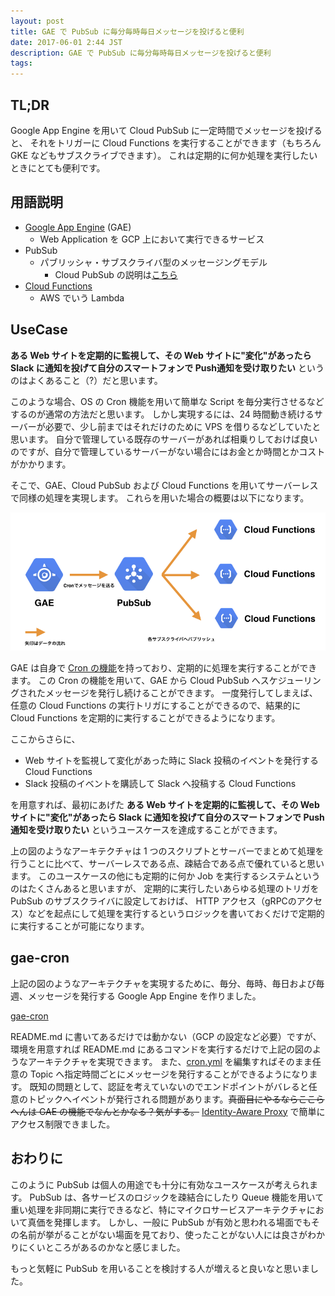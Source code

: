 ```yaml
---
layout: post
title: GAE で PubSub に毎分毎時毎日メッセージを投げると便利
date: 2017-06-01 2:44 JST
description: GAE で PubSub に毎分毎時毎日メッセージを投げると便利
tags:
---
```


## TL;DR
Google App Engine を用いて Cloud PubSub に一定時間でメッセージを投げると、
それをトリガーに Cloud Functions を実行することができます（もちろん GKE などもサブスクライブできます）。
これは定期的に何か処理を実行したいときにとても便利です。

## 用語説明
- [Google App Engine](https://cloud.google.com/appengine/?hl=ja) (GAE)
  - Web Application を GCP 上において実行できるサービス
- PubSub
  - パブリッシャ・サブスクライバ型のメッセージングモデル
    - Cloud PubSub の説明は[こちら](https://cloud.google.com/pubsub/?hl=ja)
- [Cloud Functions](https://cloud.google.com/functions/?hl=ja)
  - AWS でいう Lambda

## UseCase
**ある Web サイトを定期的に監視して、その Web サイトに"変化"があったら Slack に通知を投げて自分のスマートフォンで Push通知を受け取りたい** というのはよくあること（?）だと思います。

このような場合、OS の Cron 機能を用いて簡単な Script を毎分実行させるなどするのが通常の方法だと思います。
しかし実現するには、24 時間動き続けるサーバーが必要で、少し前まではそれだけのために VPS を借りるなどしていたと思います。
自分で管理している既存のサーバーがあれば相乗りしておけば良いのですが、自分で管理しているサーバーがない場合にはお金とか時間とかコストがかかります。

そこで、GAE、Cloud PubSub および Cloud Functions を用いてサーバーレスで同様の処理を実現します。
これらを用いた場合の概要は以下になります。

![概要](/img/20170602.png "概要")

GAE は自身で [Cron の機能](https://cloud.google.com/appengine/docs/standard/python/config/cron)を持っており、定期的に処理を実行することができます。
この Cron の機能を用いて、GAE から Cloud PubSub へスケジューリングされたメッセージを発行し続けることができます。
一度発行してしまえば、任意の Cloud Functions の実行トリガにすることができるので、結果的に Cloud Functions を定期的に実行することができるようになります。

ここからさらに、

- Web サイトを監視して変化があった時に Slack 投稿のイベントを発行する Cloud Functions
- Slack 投稿のイベントを購読して Slack へ投稿する Cloud Functions

を用意すれば、最初にあげた **ある Web サイトを定期的に監視して、その Web サイトに"変化"があったら Slack に通知を投げて自分のスマートフォンで Push通知を受け取りたい** というユースケースを達成することができます。

上の図のようなアーキテクチャは 1 つのスクリプトとサーバーでまとめて処理を行うことに比べて、サーバーレスである点、疎結合である点で優れていると思います。
このユースケースの他にも定期的に何か Job を実行するシステムというのはたくさんあると思いますが、
定期的に実行したいあらゆる処理のトリガを PubSub のサブスクライバに設定しておけば、 HTTP アクセス（gRPCのアクセス）などを起点にして処理を実行するというロジックを書いておくだけで定期的に実行することが可能になります。

## gae-cron
上記の図のようなアーキテクチャを実現するために、毎分、毎時、毎日および毎週、メッセージを発行する Google App Engine を作りました。

[gae-cron](https://github.com/jyane/gae-cron)

README.md に書いてあるだけでは動かない（GCP の設定など必要）ですが、環境を用意すれば README.md にあるコマンドを実行するだけで上記の図のようなアーキテクチャを実現できます。
また、[cron.yml](https://github.com/jyane/gae-cron/blob/master/cron.yaml) を編集すればそのまま任意の Topic へ指定時間ごとにメッセージを発行することができるようになります。
既知の問題として、認証を考えていないのでエンドポイントがバレると任意のトピックへイベントが発行される問題があります。~~真面目にやるならここらへんは GAE の機能でなんとかなる？気がする。~~ [Identity-Aware Proxy](https://cloud.google.com/iap/?hl=ja) で簡単にアクセス制限できました。

## おわりに
このように PubSub は個人の用途でも十分に有効なユースケースが考えられます。
PubSub は、各サービスのロジックを疎結合にしたり Queue 機能を用いて重い処理を非同期に実行できるなど、特にマイクロサービスアーキテクチャにおいて真価を発揮します。
しかし、一般に PubSub が有効と思われる場面でもその名前が挙がることがない場面を見ており、使ったことがない人には良さがわかりにくいところがあるのかなと感じました。

もっと気軽に PubSub を用いることを検討する人が増えると良いなと思いました。
